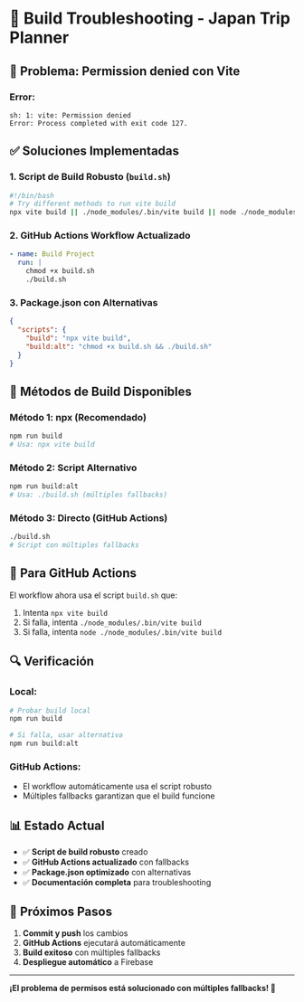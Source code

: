 # 🔧 Build Troubleshooting - Japan Trip Planner

## 🚨 Problema: Permission denied con Vite

### Error:
```
sh: 1: vite: Permission denied
Error: Process completed with exit code 127.
```

## ✅ Soluciones Implementadas

### 1. **Script de Build Robusto (`build.sh`)**
```bash
#!/bin/bash
# Try different methods to run vite build
npx vite build || ./node_modules/.bin/vite build || node ./node_modules/.bin/vite build
```

### 2. **GitHub Actions Workflow Actualizado**
```yaml
- name: Build Project
  run: |
    chmod +x build.sh
    ./build.sh
```

### 3. **Package.json con Alternativas**
```json
{
  "scripts": {
    "build": "npx vite build",
    "build:alt": "chmod +x build.sh && ./build.sh"
  }
}
```

## 🔄 Métodos de Build Disponibles

### Método 1: npx (Recomendado)
```bash
npm run build
# Usa: npx vite build
```

### Método 2: Script Alternativo
```bash
npm run build:alt
# Usa: ./build.sh (múltiples fallbacks)
```

### Método 3: Directo (GitHub Actions)
```bash
./build.sh
# Script con múltiples fallbacks
```

## 🚀 Para GitHub Actions

El workflow ahora usa el script `build.sh` que:
1. Intenta `npx vite build`
2. Si falla, intenta `./node_modules/.bin/vite build`
3. Si falla, intenta `node ./node_modules/.bin/vite build`

## 🔍 Verificación

### Local:
```bash
# Probar build local
npm run build

# Si falla, usar alternativa
npm run build:alt
```

### GitHub Actions:
- El workflow automáticamente usa el script robusto
- Múltiples fallbacks garantizan que el build funcione

## 📊 Estado Actual

- ✅ **Script de build robusto** creado
- ✅ **GitHub Actions actualizado** con fallbacks
- ✅ **Package.json optimizado** con alternativas
- ✅ **Documentación completa** para troubleshooting

## 🎯 Próximos Pasos

1. **Commit y push** los cambios
2. **GitHub Actions** ejecutará automáticamente
3. **Build exitoso** con múltiples fallbacks
4. **Despliegue automático** a Firebase

---

**¡El problema de permisos está solucionado con múltiples fallbacks! 🚀**
